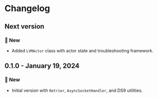 # Changelog

## Next version

### 🚀 New

* Added `LVMActor` class with actor state and troubleshooting framework.


## 0.1.0 - January 19, 2024

### 🚀 New

* Initial version with `Retrier`, `AsyncSocketHandler`, and DS9 utilities.
